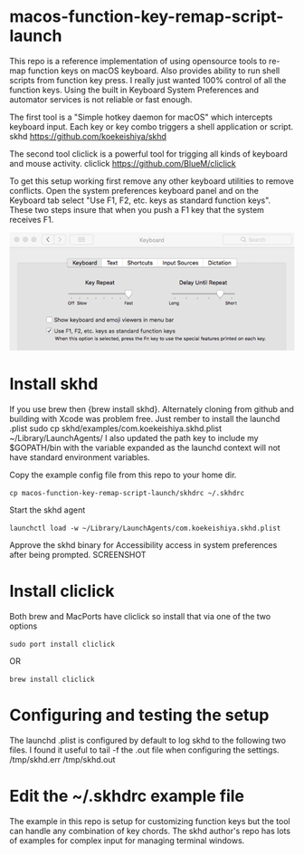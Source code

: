 # macos-function-key-remap-script-launch
This repo is a reference implementation of using opensource tools to re-map function keys on macOS keyboard. Also provides ability to run shell scripts from function key press. I really just wanted 100% control of all the function keys. Using the built in Keyboard System Preferences and automator services is not reliable or fast enough. 

The first tool is a "Simple hotkey daemon for macOS" which intercepts keyboard input. Each key or key combo triggers a shell application or script. 
skhd
https://github.com/koekeishiya/skhd

The second tool cliclick is a powerful tool for trigging all kinds of keyboard and mouse activity. 
cliclick
https://github.com/BlueM/cliclick

To get this setup working first remove any other keyboard utilities to remove conflicts. Open the system preferences keyboard panel and on the Keyboard tab select "Use F1, F2, etc. keys as standard function keys". These two steps insure that when you push a F1 key that the system receives F1.

![Keyboard preferences enabling standard function keys](screenshot/function-key-toggle.png?raw=true "Keyboard Preferences")

# Install skhd
If you use brew then {brew install skhd}. Alternately cloning from github and building with Xcode was problem free. Just rember to install the launchd .plist 
    sudo cp skhd/examples/com.koekeishiya.skhd.plist ~/Library/LaunchAgents/
I also updated the path key to include my $GOPATH/bin with the variable expanded as the launchd context will not have standard environment variables.

Copy the example config file from this repo to your home dir.

```cp macos-function-key-remap-script-launch/skhdrc ~/.skhdrc```

Start the skhd agent

```launchctl load -w ~/Library/LaunchAgents/com.koekeishiya.skhd.plist```

Approve the skhd binary for Accessibility access in system preferences after being prompted.
SCREENSHOT

# Install cliclick
Both brew and MacPorts have cliclick so install that via one of the two options

```sudo port install cliclick```

OR

```brew install cliclick```

# Configuring and testing the setup
The launchd .plist is configured by default to log skhd to the following two files. I found it useful to tail -f the .out file when configuring the settings.
    /tmp/skhd.err
    /tmp/skhd.out

# Edit the ~/.skhdrc example file
The example in this repo is setup for customizing function keys but the tool can handle any combination of key chords. The skhd author's repo has lots of examples for complex input for managing terminal windows. 

